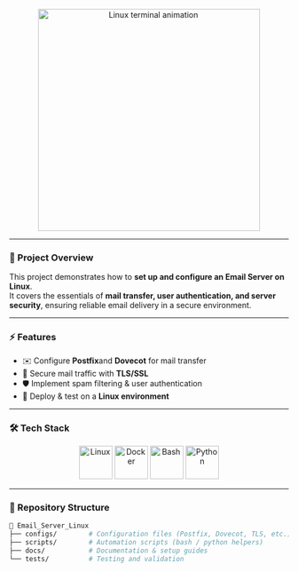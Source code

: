 <p align="center">
  <img src="https://media.giphy.com/media/h408T6Y5GfmXBKW62l/giphy.gif" width="400" alt="Linux terminal animation">
</p>

---

### 📨 Project Overview
This project demonstrates how to **set up and configure an Email Server on Linux**.  
It covers the essentials of **mail transfer, user authentication, and server security**, ensuring reliable email delivery in a secure environment.  

---

### ⚡ Features
- ✉️ Configure **Postfix**and **Dovecot** for mail transfer  
- 🔐 Secure mail traffic with **TLS/SSL**  
- 🛡️ Implement spam filtering & user authentication  
- 🐧 Deploy & test on a **Linux environment**  

---

### 🛠️ Tech Stack
<p align="center">
  <img src="https://skillicons.dev/icons?i=linux" width="60" alt="Linux"/>
  <img src="https://skillicons.dev/icons?i=docker" width="60" alt="Docker"/>
  <img src="https://skillicons.dev/icons?i=bash" width="60" alt="Bash"/>
  <img src="https://skillicons.dev/icons?i=python" width="60" alt="Python"/>
</p>

---

### 📂 Repository Structure
```bash
📧 Email_Server_Linux
├── configs/        # Configuration files (Postfix, Dovecot, TLS, etc.)
├── scripts/        # Automation scripts (bash / python helpers)
├── docs/           # Documentation & setup guides
└── tests/          # Testing and validation
